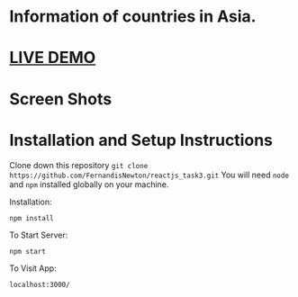 # Information of countries in Asia.

# [LIVE DEMO](https://vigilant-mccarthy-c4403b.netlify.app/) 

# Screen Shots

 
<!-- 
![CountryInfo](screenshots/ss2.png)

![CountryInfo](screenshots/ss1.png) -->

 

# Installation and Setup Instructions

 

Clone down this repository `git clone https://github.com/FernandisNewton/reactjs_task3.git`
You will need `node` and `npm` installed globally on your machine.  

Installation:
 
`npm install`  

 
To Start Server:

`npm start`  

To Visit App:

`localhost:3000/`  
